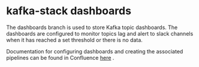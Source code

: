 # kafka-stack dashboards

The dashboards branch is used to store Kafka topic dashboards. The dashboards are configured to monitor topics lag and alert to slack channels when it has reached a set threshold or there is no data.

Documentation for configuring dashboards and creating the associated pipelines can be found in Confluence [here](https://companieshouse.atlassian.net/wiki/spaces/DEVOPS/pages/4084793345/Kafka+dashboards) .
